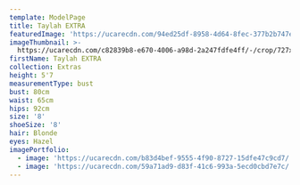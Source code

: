 ```yaml
---
template: ModelPage
title: Taylah EXTRA
featuredImage: 'https://ucarecdn.com/94ed25df-8958-4d64-8fec-377b2b747e50/'
imageThumbnail: >-
  https://ucarecdn.com/c82839b8-e670-4006-a98d-2a247fdfe4ff/-/crop/727x956/62,169/-/preview/
firstName: Taylah EXTRA
collection: Extras
height: 5'7
measurementType: bust
bust: 80cm
waist: 65cm
hips: 92cm
size: '8'
shoeSize: '8'
hair: Blonde
eyes: Hazel
imagePortfolio:
  - image: 'https://ucarecdn.com/b83d4bef-9555-4f90-8727-15dfe47c9cd7/'
  - image: 'https://ucarecdn.com/59a71ad9-d83f-41c6-993a-5ecd0cbd7e7c/'
---
```


